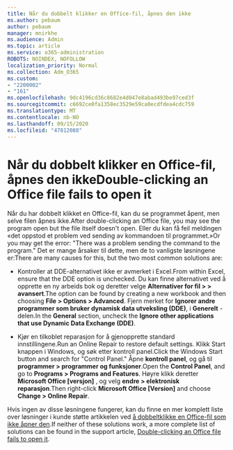 ```yaml
---
title: Når du dobbelt klikker en Office-fil, åpnes den ikke
ms.author: pebaum
author: pebaum
manager: mnirkhe
ms.audience: Admin
ms.topic: article
ms.service: o365-administration
ROBOTS: NOINDEX, NOFOLLOW
localization_priority: Normal
ms.collection: Adm_O365
ms.custom:
- "2200002"
- "161"
ms.openlocfilehash: 9dc4196cd36c8682e4d047e8abad493be97ced3f
ms.sourcegitcommit: c6692ce0fa1358ec3529e59ca0ecdfdea4cdc759
ms.translationtype: MT
ms.contentlocale: nb-NO
ms.lasthandoff: 09/15/2020
ms.locfileid: "47812088"
---
```

# <a name="double-clicking-an-office-file-fails-to-open-it"></a><span data-ttu-id="4b0f5-102">Når du dobbelt klikker en Office-fil, åpnes den ikke</span><span class="sxs-lookup"><span data-stu-id="4b0f5-102">Double-clicking an Office file fails to open it</span></span>

<span data-ttu-id="4b0f5-103">Når du har dobbelt klikket en Office-fil, kan du se programmet åpent, men selve filen åpnes ikke.</span><span class="sxs-lookup"><span data-stu-id="4b0f5-103">After double-clicking an Office file, you may see the program open but the file itself doesn't open.</span></span> <span data-ttu-id="4b0f5-104">Eller du kan få feil meldingen «det oppstod et problem ved sending av kommandoen til programmet.»</span><span class="sxs-lookup"><span data-stu-id="4b0f5-104">Or you may get the error: "There was a problem sending the command to the program."</span></span> <span data-ttu-id="4b0f5-105">Det er mange årsaker til dette, men de to vanligste løsningene er:</span><span class="sxs-lookup"><span data-stu-id="4b0f5-105">There are many causes for this, but the two most common solutions are:</span></span>

- <span data-ttu-id="4b0f5-106">Kontroller at DDE-alternativet ikke er avmerket i Excel.</span><span class="sxs-lookup"><span data-stu-id="4b0f5-106">From within Excel, ensure that the DDE option is unchecked.</span></span> <span data-ttu-id="4b0f5-107">Du kan finne alternativet ved å opprette en ny arbeids bok og deretter velge **Alternativer for fil > > avansert**.</span><span class="sxs-lookup"><span data-stu-id="4b0f5-107">The option can be found by creating a new workbook and then choosing **File > Options > Advanced**.</span></span> <span data-ttu-id="4b0f5-108">Fjern merket for **Ignorer andre programmer som bruker dynamisk data utveksling (DDE)**, i **Generelt** -delen.</span><span class="sxs-lookup"><span data-stu-id="4b0f5-108">In the **General** section, uncheck the **Ignore other applications that use Dynamic Data Exchange (DDE)**.</span></span>

- <span data-ttu-id="4b0f5-109">Kjør en tilkoblet reparasjon for å gjenopprette standard innstillingene.</span><span class="sxs-lookup"><span data-stu-id="4b0f5-109">Run an Online Repair to restore default settings.</span></span> <span data-ttu-id="4b0f5-110">Klikk Start knappen i Windows, og søk etter kontroll panel.</span><span class="sxs-lookup"><span data-stu-id="4b0f5-110">Click the Windows Start button and search for "Control Panel."</span></span> <span data-ttu-id="4b0f5-111">Åpne **kontroll panel**, og gå til **programmer > programmer og funksjoner**.</span><span class="sxs-lookup"><span data-stu-id="4b0f5-111">Open the **Control Panel**, and go to **Programs > Programs and Features**.</span></span> <span data-ttu-id="4b0f5-112">Høyre klikk deretter **Microsoft Office [versjon]** , og velg **endre > elektronisk reparasjon**.</span><span class="sxs-lookup"><span data-stu-id="4b0f5-112">Then right-click **Microsoft Office [Version]** and choose **Change > Online Repair**.</span></span>

<span data-ttu-id="4b0f5-113">Hvis ingen av disse løsningene fungerer, kan du finne en mer komplett liste over løsninger i kunde støtte artikkelen ved [å dobbeltklikke en Office-fil som ikke åpner den](https://support.office.com/article/Double-clicking-an-Office-file-fails-to-open-it-1e9c0ad9-34c8-4440-a42e-d30186b29ed6).</span><span class="sxs-lookup"><span data-stu-id="4b0f5-113">If neither of these solutions work, a more complete list of solutions can be found in the support article, [Double-clicking an Office file fails to open it](https://support.office.com/article/Double-clicking-an-Office-file-fails-to-open-it-1e9c0ad9-34c8-4440-a42e-d30186b29ed6).</span></span>
